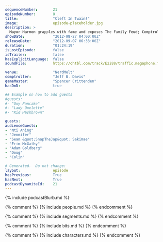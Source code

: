 ```yaml
---
sequenceNumber:       21
episodeNumber:        8
title:                "Cleft In Twain!"
image:                episode-placeholder.jpg
description: >
  Mayor Harmon grapples with fame and exposes The Family Feud; Comptroller Davis grapples with and exposes Harmon's shocking inability to tell jokes and the roleplaying Adventures of Sharpie and Quark begin.
showDate:             "2012-08-27 04:00:00Z"
releaseDate:          "2012-09-07 06:33:00Z"
duration:             "01:24:19"
isLostEpisode:        false
isTrailer:            false
hasExplicitLanguage:  false
soundFile:            https://chtbl.com/track/E2288/traffic.megaphone.fm/STA3426767880.mp3?updated=1555697811

venue:                "NerdMelt"
comptroller:          "Jeff B. Davis"
gameMaster:           "Spencer Crittenden"
hasDnD:               true

## Example on how to add guests
#guests:
#- "Guy Pancake"
#- "Lady Omelette"
#- "Kid Hashbrown"

guests:
audienceGuests:
- "Nti Aning"
- "Jennifer"
- "Sean &quot;SnapTheJap&quot; Sakimae"
- "Erin McGathy"
- "Adam Goldberg"
- "Doug"
- "Colin"

# Generated.  Do not change:
layout:               episode
hasPrevious:          True
hasNext:              True
podcastDynamiteId:    21
---
```


{% include podcastBlurb.md %}

{% comment %}
{% include people.md %}
{% endcomment %}

{% comment %}
{% include segments.md %}
{% endcomment %}

{% comment %}
{% include bits.md %}
{% endcomment %}

{% comment %}
{% include characters.md %}
{% endcomment %}
